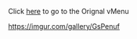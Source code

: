 

Click [here](https://github.com/TomGrobbe/vMenu/releases) to go to the Orignal vMenu 


https://imgur.com/gallery/GsPenuf


